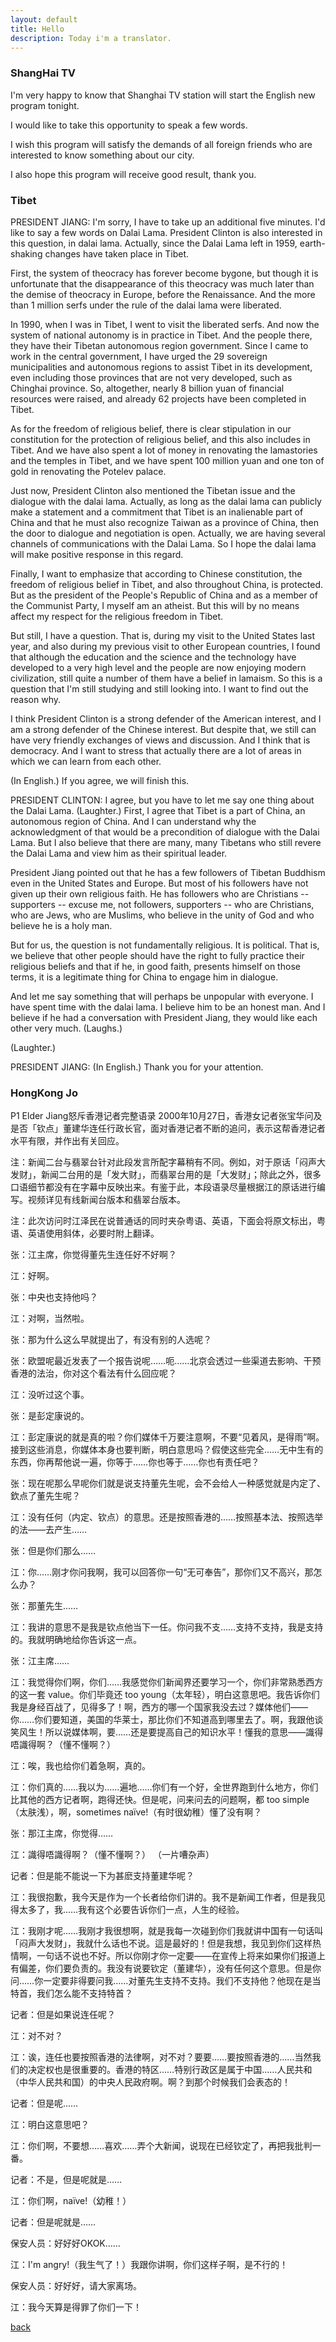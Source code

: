 ```yaml
---
layout: default
title: Hello
description: Today i'm a translator.
---
```


### ShangHai TV
I'm very happy to know that Shanghai TV station will start the English new program tonight.


I would like to take this opportunity to speak a few words.


I wish this program will satisfy the demands of all foreign friends who are interested to know something about our city.


I also hope this program will receive good result, thank you.


### Tibet










PRESIDENT JIANG: I'm sorry, I have to take up an additional five minutes. I'd like to say a few words on Dalai Lama. President Clinton is also interested in this question, in dalai lama. Actually, since the Dalai Lama left in 1959, earth-shaking changes have taken place in Tibet.

First, the system of theocracy has forever become bygone, but though it is unfortunate that the disappearance of this theocracy was much later than the demise of theocracy in Europe, before the Renaissance. And the more than 1 million serfs under the rule of the dalai lama were liberated.

In 1990, when I was in Tibet, I went to visit the liberated serfs. And now the system of national autonomy is in practice in Tibet. And the people there, they have their Tibetan autonomous region government. Since I came to work in the central government, I have urged the 29 sovereign municipalities and autonomous regions to assist Tibet in its development, even including those provinces that are not very developed, such as Chinghai province. So, altogether, nearly 8 billion yuan of financial resources were raised, and already 62 projects have been completed in Tibet.

As for the freedom of religious belief, there is clear stipulation in our constitution for the protection of religious belief, and this also includes in Tibet. And we have also spent a lot of money in renovating the lamastories and the temples in Tibet, and we have spent 100 million yuan and one ton of gold in renovating the Potelev palace.

Just now, President Clinton also mentioned the Tibetan issue and the dialogue with the dalai lama. Actually, as long as the dalai lama can publicly make a statement and a commitment that Tibet is an inalienable part of China and that he must also recognize Taiwan as a province of China, then the door to dialogue and negotiation is open. Actually, we are having several channels of communications with the Dalai Lama. So I hope the dalai lama will make positive response in this regard.

Finally, I want to emphasize that according to Chinese constitution, the freedom of religious belief in Tibet, and also throughout China, is protected. But as the president of the People's Republic of China and as a member of the Communist Party, I myself am an atheist. But this will by no means affect my respect for the religious freedom in Tibet.

But still, I have a question. That is, during my visit to the United States last year, and also during my previous visit to other European countries, I found that although the education and the science and the technology have developed to a very high level and the people are now enjoying modern civilization, still quite a number of them have a belief in lamaism. So this is a question that I'm still studying and still looking into. I want to find out the reason why.

I think President Clinton is a strong defender of the American interest, and I am a strong defender of the Chinese interest. But despite that, we still can have very friendly exchanges of views and discussion. And I think that is democracy. And I want to stress that actually there are a lot of areas in which we can learn from each other.

(In English.) If you agree, we will finish this.

PRESIDENT CLINTON: I agree, but you have to let me say one thing about the Dalai Lama. (Laughter.) First, I agree that Tibet is a part of China, an autonomous region of China. And I can understand why the acknowledgment of that would be a precondition of dialogue with the Dalai Lama. But I also believe that there are many, many Tibetans who still revere the Dalai Lama and view him as their spiritual leader.

President Jiang pointed out that he has a few followers of Tibetan Buddhism even in the United States and Europe. But most of his followers have not given up their own religious faith. He has followers who are Christians -- supporters -- excuse me, not followers, supporters -- who are Christians, who are Jews, who are Muslims, who believe in the unity of God and who believe he is a holy man.

But for us, the question is not fundamentally religious. It is political. That is, we believe that other people should have the right to fully practice their religious beliefs and that if he, in good faith, presents himself on those terms, it is a legitimate thing for China to engage him in dialogue.

And let me say something that will perhaps be unpopular with everyone. I have spent time with the dalai lama. I believe him to be an honest man. And I believe if he had a conversation with President Jiang, they would like each other very much. (Laughs.)

(Laughter.)

PRESIDENT JIANG: (In English.) Thank you for your attention.


		







### HongKong Jo
P1 Elder Jiang怒斥香港记者完整语录
2000年10月27日，香港女记者张宝华问及是否「钦点」董建华连任行政长官，面对香港记者不断的追问，表示这帮香港记者水平有限，并作出有关回应。


注：新闻二台与翡翠台针对此段发言所配字幕稍有不同。例如，对于原话「闷声大发财」，新闻二台用的是「发大财」，而翡翠台用的是「大发财」；除此之外，很多口语细节都没有在字幕中反映出来。有鉴于此，本段语录尽量根据江的原话进行编写。视频详见有线新闻台版本和翡翠台版本。

注：此次访问时江泽民在说普通话的同时夹杂粤语、英语，下面会将原文标出，粤语、英语使用斜体，必要时附上翻译。

张：江主席，你觉得董先生连任好不好啊？

江：好啊。

张：中央也支持他吗？


江：对啊，当然啦。


张：那为什么这么早就提出了，有没有别的人选呢？


张：欧盟呢最近发表了一个报告说呢……呃……北京会透过一些渠道去影响、干预香港的法治，你对这个看法有什么回应呢？


江：没听过这个事。

张：是彭定康说的。

江：彭定康说的就是真的啦？你们媒体千万要注意啊，不要“见着风，是得雨”啊。接到这些消息，你媒体本身也要判断，明白意思吗？假使这些完全……无中生有的东西，你再帮他说一遍，你等于……你也等于……你也有责任吧？

张：现在呢那么早呢你们就是说支持董先生呢，会不会给人一种感觉就是内定了、欽点了董先生呢？

江：没有任何（内定、钦点）的意思。还是按照香港的……按照基本法、按照选举的法——去产生……

张：但是你们那么……

江：你……刚才你问我啊，我可以回答你一句“无可奉告”，那你们又不高兴，那怎么办？

张：那董先生……

江：我讲的意思不是我是钦点他当下一任。你问我不支……支持不支持，我是支持的。我就明确地给你告诉这一点。

张：江主席……

江：我觉得你们啊，你们……我感觉你们新闻界还要学习一个，你们非常熟悉西方的这一套 value。你们毕竟还 too young（太年轻），明白这意思吧。我告诉你们我是身经百战了，见得多了！啊，西方的哪一个国家我没去过？媒体他们——你……你们要知道，美国的华莱士，那比你们不知道高到哪里去了。啊，我跟他谈笑风生！所以说媒体啊，要……还是要提高自己的知识水平！懂我的意思——識得唔識得啊？（懂不懂啊？）

江：唉，我也给你们着急啊，真的。

江：你们真的……我以为……遍地……你们有一个好，全世界跑到什么地方，你们比其他的西方记者啊，跑得还快。但是呢，问来问去的问题啊，都 too simple（太肤浅），啊，sometimes naïve!（有时很幼稚）懂了没有啊？

张：那江主席，你觉得……

江：識得唔識得啊？（懂不懂啊？）
（一片嘈杂声）

记者：但是能不能说一下为甚麽支持董建华呢？

江：我很抱歉，我今天是作为一个长者给你们讲的。我不是新闻工作者，但是我见得太多了，我……我有这个必要告诉你们一点，人生的经验。

江：我刚才呢……我刚才我很想啊，就是我每一次碰到你们我就讲中国有一句话叫「闷声大发财」，我就什么话也不说。這是最好的！但是我想，我见到你们这样热情啊，一句话不说也不好。所以你刚才你一定要——在宣传上将来如果你们报道上有偏差，你们要负责的。我没有说要钦定（董建华），没有任何这个意思。但是你问……你一定要非得要问我……对董先生支持不支持。我们不支持他？他现在是当特首，我们怎么能不支持特首？

记者：但是如果说连任呢？

江：对不对？

江：诶，连任也要按照香港的法律啊，对不对？要要……要按照香港的……当然我们的决定权也是很重要的。香港的特区……特别行政区是属于中国……人民共和（中华人民共和国）的中央人民政府啊。啊？到那个时候我们会表态的！

记者：但是呢……

江：明白这意思吧？

江：你们啊，不要想……喜欢……弄个大新闻，说现在已经钦定了，再把我批判一番。

记者：不是，但是呢就是……

江：你们啊，naïve!（幼稚！）

记者：但是呢就是……

保安人员：好好好OKOK……

江：I'm angry!（我生气了！）我跟你讲啊，你们这样子啊，是不行的！

保安人员：好好好，请大家离场。

江：我今天算是得罪了你们一下！

[back](./)
